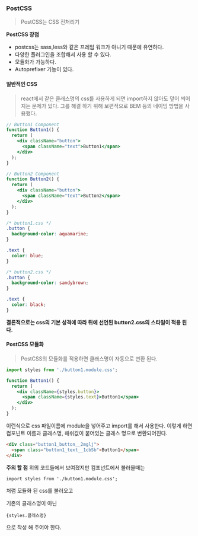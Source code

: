 ### PostCSS

> PostCSS는 CSS 전처리기

**PostCSS 장점**

- postcss는 sass,less와 같은 프레임 워크가 아니기 때문에 유연하다.
- 다양한 플러그인을 조합해서 사용 할 수 있다.
- 모듈화가 가능하다.
- Autoprefixer 기능이 있다.

#### 일반적인 CSS

> react에서 같은 클래스명의 css를 사용하게 되면 import하지 않아도 덮어 씌어지는 문제가 있다. 그를 해결 하기 위해 보편적으로 BEM 등의 네이밍 방법을 사용했다.

```jsx
// Button1 Component
function Button1() {
  return (
    <div className="button">
      <span className="text">Button1</span>
    </div>
  );
}

// Button2 Component
function Button2() {
  return (
    <div className="button">
      <span className="text">Button2</span>
    </div>
  );
}
```

```css
/* button1.css */
.button {
  background-color: aquamarine;
}

.text {
  color: blue;
}

/* button2.css */
.button {
  background-color: sandybrown;
}

.text {
  color: black;
}
```

**결론적으로는 css의 기본 성격에 따라 뒤에 선언된 button2.css의 스타일이 적용 된다.**

#### PostCSS 모듈화

> PostCSS의 모듈화를 적용하면 클래스명이 자동으로 변환 된다.

```jsx
import styles from './button1.module.css';

function Button1() {
  return (
    <div className={styles.button}>
      <span className={styles.text}>Button1</span>
    </div>
  );
}
```

이런식으로 css 파일이름에 module을 넣어주고 import를 해서 사용한다.
이렇게 하면 컴포넌트 이름과 클래스명, 해쉬값이 붙어있는 클래스 명으로 변환되어진다.

```html
<div class="button1_button__2mglj">
  <span class="button1_text__1cbSb">Button1</span>
</div>
```

**주의 할 점**
위의 코드들에서 보여졌지만 컴포넌트에서 불러올때는

`import styles from './button1.module.css';`

처럼 모듈화 된 css를 불러오고

기존의 클래스명이 아닌

`{styles.클래스명}`

으로 작성 해 주어야 한다.

